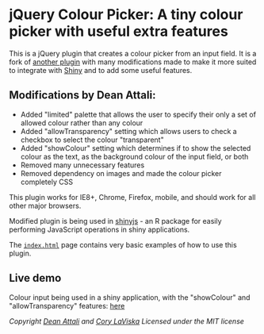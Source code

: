 # jQuery Colour Picker: A tiny colour picker with useful extra features

This is a jQuery plugin that creates a colour picker from an input field. It is a fork of [another plugin](https://github.com/claviska/jquery-minicolors) with many modifications made to make it more suited to integrate with [Shiny](http://shiny.rstudio.com/) and to add some useful features.

## Modifications by Dean Attali:  

- Added "limited" palette that allows the user to specify their only a set of allowed colour rather than any colour
- Added "allowTransparency" setting which allows users to check a checkbox to select the colour "transparent"
- Added "showColour" setting which determines if to show the selected colour as the text, as the background colour of the input field, or both
- Removed many unnecessary features 
- Removed dependency on images and made the colour picker completely CSS

This plugin works for IE8+, Chrome, Firefox, mobile, and should work for all other major browsers.

Modified plugin is being used in [shinyjs](https://github.com/daattali/shinyjs/) - an R package for easily performing JavaScript operations in shiny applications.

The [`index.html`](./index.html) page contains very basic examples of how to use this plugin.

## Live demo

Colour input being used in a shiny application, with the "showColour" and "allowTransparency" features: [here](http://daattali.com/shiny/colourInput/)

_Copyright [Dean Attali](http://deanattali.com) and [Cory LaViska](http://www.abeautifulsite.net/)_
_Licensed under the MIT license_
